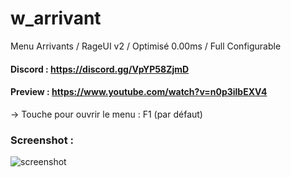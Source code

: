 # w_arrivant
Menu Arrivants / RageUI v2 / Optimisé 0.00ms / Full Configurable

#### Discord : https://discord.gg/VpYP58ZjmD

#### Preview : https://www.youtube.com/watch?v=n0p3ilbEXV4

-> Touche pour ouvrir le menu : F1 (par défaut)

### Screenshot :

![screenshot](https://cdn.discordapp.com/attachments/658236178268684291/914622710074716180/unknown.png)
